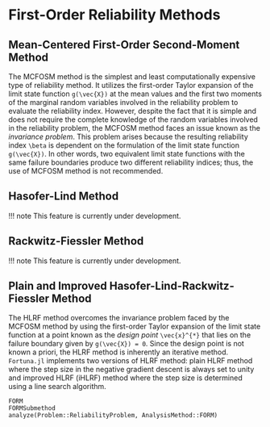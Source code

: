 # First-Order Reliability Methods

## Mean-Centered First-Order Second-Moment Method

The MCFOSM method is the simplest and least computationally expensive type of reliability method. It utilizes the first-order Taylor expansion of the limit state function ``g(\vec{X})`` at the mean values and the first two moments of the marginal random variables involved in the reliability problem to evaluate the reliability index. However, despite the fact that it is simple and does not require the complete knowledge of the random variables involved in the reliability problem, the MCFOSM method faces an issue known as the *invariance problem*. This problem arises because the resulting reliability index ``\beta`` is dependent on the formulation of the limit state function ``g(\vec{X})``. In other words, two equivalent limit state functions with the same failure boundaries produce two different reliability indices; thus, the use of MCFOSM method is not recommended.



## Hasofer-Lind Method

!!! note
    This feature is currently under development.

## Rackwitz-Fiessler Method

!!! note
    This feature is currently under development.

## Plain and Improved Hasofer-Lind-Rackwitz-Fiessler Method

The HLRF method overcomes the invariance problem faced by the MCFOSM method by using the first-order Taylor expansion of the limit state function at a point known as the *design point* ``\vec{x}^{*}`` that lies on the failure boundary given by ``g(\vec{X}) = 0``. Since the design point is not known a priori, the HLRF method is inherently an iterative method. `Fortuna.jl` implements two versions of HLRF method: plain HLRF method where the step size in the negative gradient descent is always set to unity and improved HLRF (iHLRF) method where the step size is determined using a line search algorithm.

```@docs
FORM
FORMSubmethod
analyze(Problem::ReliabilityProblem, AnalysisMethod::FORM)
```